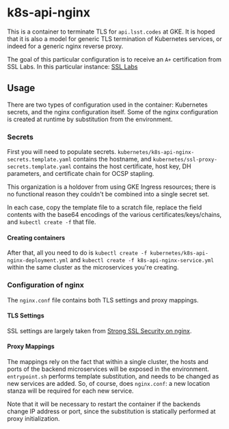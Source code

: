 # k8s-api-nginx

This is a container to terminate TLS for `api.lsst.codes` at GKE.  It is
hoped that it is also a model for generic TLS termination of Kubernetes
services, or indeed for a generic nginx reverse proxy.

The goal of this particular configuration is to receive an `A+`
certification from SSL Labs.  In this particular instance:
[SSL Labs](https://www.ssllabs.com/ssltest/analyze.html?d=api.lsst.codes
"SSL Labs certification")

## Usage

There are two types of configuration used in the container: Kubernetes
secrets, and the nginx configuration itself.  Some of the nginx
configuration is created at runtime by substitution from the
environment.

### Secrets

First you will need to populate secrets.
`kubernetes/k8s-api-nginx-secrets.template.yaml` contains the hostname,
and `kubernetes/ssl-proxy-secrets.template.yaml` contains the host
certificate, host key, DH parameters, and certificate chain for OCSP
stapling.

This organization is a holdover from using GKE Ingress resources; there
is no functional reason they couldn't be combined into a single secret
set.

In each case, copy the template file to a scratch file, replace the
field contents with the base64 encodings of the various
certificates/keys/chains, and `kubectl create -f` that file.

#### Creating containers

After that, all you need to do is `kubectl create -f
kubernetes/k8s-api-nginx-deployment.yml` and `kubectl create -f
k8s-api-nginx-service.yml` within the same cluster as the microservices
you're creating.

### Configuration of nginx

The `nginx.conf` file contains both TLS settings and proxy mappings.

#### TLS Settings

SSL settings are largely taken from [Strong SSL Security on
nginx](https://raymii.org/s/tutorials/Strong_SSL_Security_On_nginx.html
"Strong SSL Security on nginx").

#### Proxy Mappings

The mappings rely on the fact that within a single cluster, the hosts
and ports of the backend microservices will be exposed in the
environment.  `entrypoint.sh` performs template substitution, and needs
to be changed as new services are added.  So, of course, does
`nginx.conf`: a new location stanza will be required for each new
service.

Note that it will be necessary to restart the container if the backends
change IP address or port, since the substitution is statically
performed at proxy initialization.

